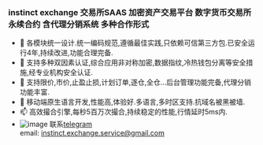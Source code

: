 ### instinct exchange 交易所SAAS 加密资产交易平台 数字货币交易所 永续合约 含代理分销系统 多种合作形式

- 👋 各模块统一设计.统一编码规范,遵循最佳实践,只依赖可信第三方包.已安全运行4年,持续改进,功能合理完备. 
- 👀 支持多种双因素认证,综合应用非对称加密,数据指纹,冷热钱包分离等安全措施,经专业机构安全认证.
- 🌱 支持限价,市价,止盈止损,计划订单,逐仓,全仓...后台管理功能完备,代理分销功能丰富.
- 💞️ 移动端原生语言开发,性能高,体验好.多语言,多时区支持.抗域名被黑被墙.
- 📫 高效撮合引擎,每秒5百万次撮合,持续稳定的性能,行情延时5ms内.
- ![image](https://user-images.githubusercontent.com/108943823/178020583-acaf1c07-5d0c-4e96-a7ef-0157c08d2a10.png) 联系[telegram](https://t.me/instinct_chat)     
email: instinct.exchange.service@gmail.com


<!---
instinct-exchange/instinct-exchange is a ✨ special ✨ repository because its `README.md` (this file) appears on your GitHub profile.
You can click the Preview link to take a look at your changes.
--->
